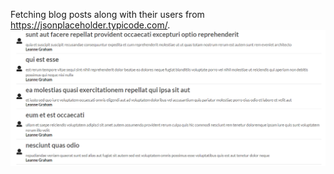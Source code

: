 Fetching blog posts along with their users from https://jsonplaceholder.typicode.com/.
<img src="screenshot/snap.PNG" />